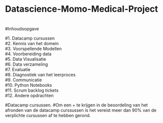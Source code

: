 # <h1> Datascience-Momo-Medical-Project <h1>


#Inhoudsopgave

#1. Datacamp cursussen	
#2. Kennis van het domein	
#3. Voorspellende Modellen	
#4. Voorbereiding data	
#5. Data Visualisatie	
#6. Data verzameling	
#7. Evaluatie	
#8. Diagnostiek van het leerproces	
#9. Communicatie	
#10. Python Notebooks	
#11. Scrum backlog tickets	
#12. Andere opdrachten	


#Datacamp cursussen.
#Om een + te krijgen in de beoordeling van het afronden van de datacamp curssussen is het vereist meer dan 90% van de verplichte cursussen af te hebben gerond.

